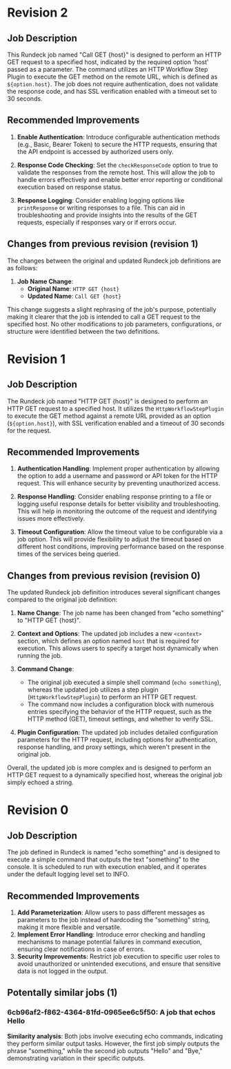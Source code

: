 
# Revision 2

## Job Description
This Rundeck job named "Call GET {host}" is designed to perform an HTTP GET request to a specified host, indicated by the required option 'host' passed as a parameter. The command utilizes an HTTP Workflow Step Plugin to execute the GET method on the remote URL, which is defined as `${option.host}`. The job does not require authentication, does not validate the response code, and has SSL verification enabled with a timeout set to 30 seconds.

## Recommended Improvements
1. **Enable Authentication**: Introduce configurable authentication methods (e.g., Basic, Bearer Token) to secure the HTTP requests, ensuring that the API endpoint is accessed by authorized users only.
   
2. **Response Code Checking**: Set the `checkResponseCode` option to true to validate the responses from the remote host. This will allow the job to handle errors effectively and enable better error reporting or conditional execution based on response status.

3. **Response Logging**: Consider enabling logging options like `printResponse` or writing responses to a file. This can aid in troubleshooting and provide insights into the results of the GET requests, especially if responses vary or if errors occur.

## Changes from previous revision (revision 1)
The changes between the original and updated Rundeck job definitions are as follows:

1. **Job Name Change**:
   - **Original Name**: `HTTP GET {host}`
   - **Updated Name**: `Call GET {host}`
   
This change suggests a slight rephrasing of the job's purpose, potentially making it clearer that the job is intended to call a GET request to the specified host. No other modifications to job parameters, configurations, or structure were identified between the two definitions.

# Revision 1

## Job Description
The Rundeck job named "HTTP GET {host}" is designed to perform an HTTP GET request to a specified host. It utilizes the `HttpWorkflowStepPlugin` to execute the GET method against a remote URL provided as an option (`${option.host}`), with SSL verification enabled and a timeout of 30 seconds for the request.

## Recommended Improvements
1. **Authentication Handling**: Implement proper authentication by allowing the option to add a username and password or API token for the HTTP request. This will enhance security by preventing unauthorized access.
   
2. **Response Handling**: Consider enabling response printing to a file or logging useful response details for better visibility and troubleshooting. This will help in monitoring the outcome of the request and identifying issues more effectively.

3. **Timeout Configuration**: Allow the timeout value to be configurable via a job option. This will provide flexibility to adjust the timeout based on different host conditions, improving performance based on the response times of the services being queried.

## Changes from previous revision (revision 0)
The updated Rundeck job definition introduces several significant changes compared to the original job definition:

1. **Name Change**: The job name has been changed from "echo something" to "HTTP GET {host}".

2. **Context and Options**: The updated job includes a new `<context>` section, which defines an option named `host` that is required for execution. This allows users to specify a target host dynamically when running the job.

3. **Command Change**: 
   - The original job executed a simple shell command (`echo something`), whereas the updated job utilizes a step plugin (`HttpWorkflowStepPlugin`) to perform an HTTP GET request.
   - The command now includes a configuration block with numerous entries specifying the behavior of the HTTP request, such as the HTTP method (GET), timeout settings, and whether to verify SSL.

4. **Plugin Configuration**: The updated job includes detailed configuration parameters for the HTTP request, including options for authentication, response handling, and proxy settings, which weren't present in the original job.

Overall, the updated job is more complex and is designed to perform an HTTP GET request to a dynamically specified host, whereas the original job simply echoed a string.

# Revision 0

## Job Description
The job defined in Rundeck is named "echo something" and is designed to execute a simple command that outputs the text "something" to the console. It is scheduled to run with execution enabled, and it operates under the default logging level set to INFO.

## Recommended Improvements
1. **Add Parameterization**: Allow users to pass different messages as parameters to the job instead of hardcoding the "something" string, making it more flexible and versatile.
2. **Implement Error Handling**: Introduce error checking and handling mechanisms to manage potential failures in command execution, ensuring clear notifications in case of errors.
3. **Security Improvements**: Restrict job execution to specific user roles to avoid unauthorized or unintended executions, and ensure that sensitive data is not logged in the output.
## Potentally similar jobs (1)
### 6cb96af2-f862-4364-81fd-0965ee6c5f50: A job that echos Hello

**Similarity analysis**: Both jobs involve executing echo commands, indicating they perform similar output tasks. However, the first job simply outputs the phrase "something," while the second job outputs "Hello" and "Bye," demonstrating variation in their specific outputs.

